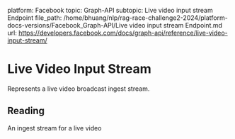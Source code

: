 platform: Facebook
topic: Graph-API
subtopic: Live video input stream Endpoint
file_path: /home/bhuang/nlp/rag-race-challenge2-2024/platform-docs-versions/Facebook_Graph-API/Live video input stream Endpoint.md
url: https://developers.facebook.com/docs/graph-api/reference/live-video-input-stream/

# Live Video Input Stream

Represents a live video broadcast ingest stream.

## Reading

An ingest stream for a live video